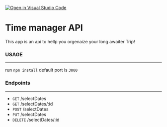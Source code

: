 [![Open in Visual Studio Code](https://classroom.github.com/assets/open-in-vscode-f059dc9a6f8d3a56e377f745f24479a46679e63a5d9fe6f495e02850cd0d8118.svg)](https://classroom.github.com/online_ide?assignment_repo_id=6281722&assignment_repo_type=AssignmentRepo)
# Time manager API
This app is an api to hellp you orgenaize your long awaiter Trip!

### USAGE
---
run `npm install`
default port is `3000`

### Endpoints
---
* `GET` /selectDates
* `GET` /selectDates/:id
* `POST` /selectDates
* `PUT` /selectDates
* `DELETE` /selectDates/:id
